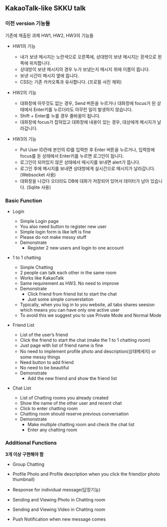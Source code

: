 ## KakaoTalk-like SKKU talk

### 이전 version 기능들

기존에 제출된 과제 HW1, HW2, HW3의 기능들

-   HW1의 기능

    -   내가 보낸 메시지는 노란색으로 오른쪽에, 상대방이 보낸 메시지는 흰색으로 왼쪽에 위치합니다.
    -   상대방이 보낸 메시지의 경우 누가 보냈는지 메시지 위에 이름이 뜹니다.
    -   보낸 시간이 메시지 옆에 뜹니다.
    -   CSS는 기존 카카오톡과 유사합니다. (프로필 사진 제외)

-   HW2의 기능

    -   대화창에 아무것도 없는 경우, Send 버튼을 누르거나 대화창에 focus가 된 상태에서 Enter키를 누르더라도 아무런 일이 발생하지 않습니다.
    -   Shift + Enter를 누를 경우 줄바꿈이 됩니다.
    -   대화창에 focus가 잡혀있고 대화창에 내용이 있는 경우, 대상에게 메시지가 날라갑니다.

-   HW3의 기능
    -   Put User ID칸에 본인의 ID를 입력한 후 Enter 버튼을 누르거나, 입력창에 focus를 둔 상태에서 Enter키를 누르면 로그인이 됩니다.
    -   로그인이 되어있지 않은 상태에서 메시지를 보내면 alert가 뜹니다.
    -   로그인 후에 메시지를 보내면 상대방에게 실시간으로 메시지가 날라갑니다. (Websocket 사용)
    -   대화창을 나갔다 오더라도 DB에 대화가 저장되어 있어서 데이터가 남아 있습니다. (Sqlite 사용)

### Basic Function

-   Login

    -   Simple Login page
    -   You also need button to register new user
    -   Simple login form is like left is fine
    -   Please do not make messy stuff
    -   Demonstrate
        -   Register 2 new users and login to one account

-   1 to 1 chatting

    -   Simple Chatting
    -   2 people can talk each other in the same room
    -   Works like KakaoTalk
    -   Same requirement as HW3. No need to improve
    -   Demonstrate
        -   Click friend from friend list to start the chat
        -   Just some simple converstation
    -   Typically, when you log in to you website, all tabs shares seesion which means you can have only one active user
    -   To avoid this we suggest you to use Private Mode and Normal Mode

-   Friend List

    -   List of the user’s friend
    -   Click the friend to start the chat (make the 1 to 1 chatting room)
    -   Just page with list of friend name is fine
    -   No need to implement profile photo and description(상태메세지) or some messy things
    -   Need button to add friend
    -   No need to be beautiful
    -   Demonstrate
        -   Add the new friend and show the friend list

-   Chat List

    -   List of Chatting rooms you already created
    -   Show the name of the other user and recent chat
    -   Click to enter chatting room
    -   Chatting room should reserve previous conversation
    -   Demonstrate
        -   Make multiple chatting room and check the chat list
        -   Enter any chatting room

### Additional Functions

**3개 이상 구현해야 함**

-   Group Chatting

-   Profile Photo and Profile description when you click the friend(or photo thumbnail)

-   Response for individual message(답장기능)

-   Sending and Viewing Photo in Chatting room

-   Sending and Viewing Video in Chatting room

-   Push Notification when new message comes
